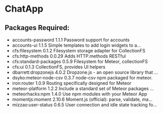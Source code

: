 # ChatApp

Packages Required:
---------
* accounts-password      1.1.1  Password support for accounts
* accounts-ui            1.1.5  Simple templates to add login widgets to a...
* cfs:filesystem         0.1.2  Filesystem storage adapter for CollectionFS
* cfs:http-methods       0.0.29  Adds HTTP.methods RESTful
* cfs:standard-packages  0.5.9  Filesystem for Meteor, collectionFS
* cfs:ui                 0.1.3  CollectionFS, provides UI helpers
* dbarrett:dropzonejs    4.0.2  Dropzone.js - an open source library that ...
* dsyko:meteor-node-csv  0.3.7  node-csv npm packaged for meteor.
* iron:router            1.0.9  Routing specifically designed for Meteor
* meteor-platform        1.2.2  Include a standard set of Meteor packages ...
* meteorhacks:npm        1.4.0  Use npm modules with your Meteor App
* momentjs:moment        2.10.6  Moment.js (official): parse, validate, ma...
* mizzao:user-status     0.6.5  User connection and idle state tracking fo...
